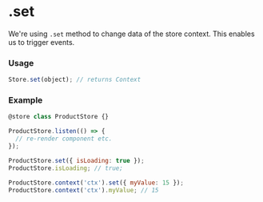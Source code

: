.set
====

We're using ```.set``` method to change data of the store context. This enables
us to trigger events.

### Usage
```javascript
Store.set(object); // returns Context
```


### Example
```javascript
@store class ProductStore {}

ProductStore.listen(() => {
  // re-render component etc.
});

ProductStore.set({ isLoading: true });
ProductStore.isLoading; // true;

ProductStore.context('ctx').set({ myValue: 15 });
ProductStore.context('ctx').myValue; // 15
```
